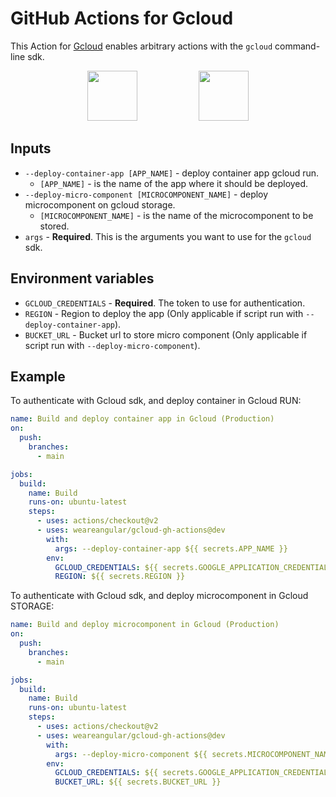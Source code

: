 # GitHub Actions for Gcloud

This Action for [Gcloud](https://cloud.google.com/) enables arbitrary actions with the `gcloud` command-line sdk.

<div align="center">
<img src="https://github.githubassets.com/images/modules/site/features/actions-icon-actions.svg" height="80"></img>
&nbsp;&nbsp;
&nbsp;&nbsp;
&nbsp;&nbsp;
&nbsp;&nbsp;
&nbsp;&nbsp;
&nbsp;&nbsp;
&nbsp;&nbsp;
&nbsp;&nbsp;
<img src="https://www.gstatic.com/devrel-devsite/prod/vf8bcd170103a60a9457e3a7682d3f70251c619395c6349d20b56cd2a80761a19/cloud/images/cloud-logo.svg" height="80"></img>
</div>

## Inputs

- `--deploy-container-app [APP_NAME]` - deploy container app gcloud run.
  - `[APP_NAME]` - is the name of the app where it should be deployed.
- `--deploy-micro-component [MICROCOMPONENT_NAME]` - deploy microcomponent on gcloud storage.
  - `[MICROCOMPONENT_NAME]` - is the name of the microcomponent to be stored.
- `args` - **Required**. This is the arguments you want to use for the `gcloud` sdk.

## Environment variables

- `GCLOUD_CREDENTIALS` - **Required**. The token to use for authentication.
- `REGION` - Region to deploy the app (Only applicable if script run with `--deploy-container-app`).
- `BUCKET_URL` - Bucket url to store micro component (Only applicable if script run with `--deploy-micro-component`).

## Example

To authenticate with Gcloud sdk, and deploy container in Gcloud RUN:

```yaml
name: Build and deploy container app in Gcloud (Production)
on:
  push:
    branches:
      - main

jobs:
  build:
    name: Build
    runs-on: ubuntu-latest
    steps:
      - uses: actions/checkout@v2
      - uses: weareangular/gcloud-gh-actions@dev
        with:
          args: --deploy-container-app ${{ secrets.APP_NAME }}
        env:
          GCLOUD_CREDENTIALS: ${{ secrets.GOOGLE_APPLICATION_CREDENTIALS }}
          REGION: ${{ secrets.REGION }}
```

To authenticate with Gcloud sdk, and deploy microcomponent in Gcloud STORAGE:

```yaml
name: Build and deploy microcomponent in Gcloud (Production)
on:
  push:
    branches:
      - main

jobs:
  build:
    name: Build
    runs-on: ubuntu-latest
    steps:
      - uses: actions/checkout@v2
      - uses: weareangular/gcloud-gh-actions@dev
        with:
          args: --deploy-micro-component ${{ secrets.MICROCOMPONENT_NAME }}
        env:
          GCLOUD_CREDENTIALS: ${{ secrets.GOOGLE_APPLICATION_CREDENTIALS }}
          BUCKET_URL: ${{ secrets.BUCKET_URL }}
```
